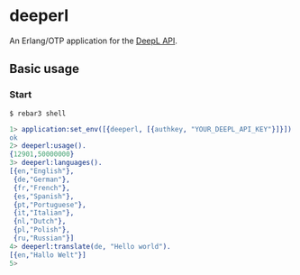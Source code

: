 # deeperl

An Erlang/OTP application for the [DeepL  API].

## Basic usage

### Start
```
$ rebar3 shell
```
```erlang
1> application:set_env([{deeperl, [{authkey, "YOUR_DEEPL_API_KEY"}]}]).
ok
2> deeperl:usage().
{12901,50000000}
3> deeperl:languages().
[{en,"English"},
 {de,"German"},
 {fr,"French"},
 {es,"Spanish"},
 {pt,"Portuguese"},
 {it,"Italian"},
 {nl,"Dutch"},
 {pl,"Polish"},
 {ru,"Russian"}]
4> deeperl:translate(de, "Hello world").
[{en,"Hallo Welt"}]
5> 
```

[DeepL  API]: https://www.deepl.com/docs-api.html
